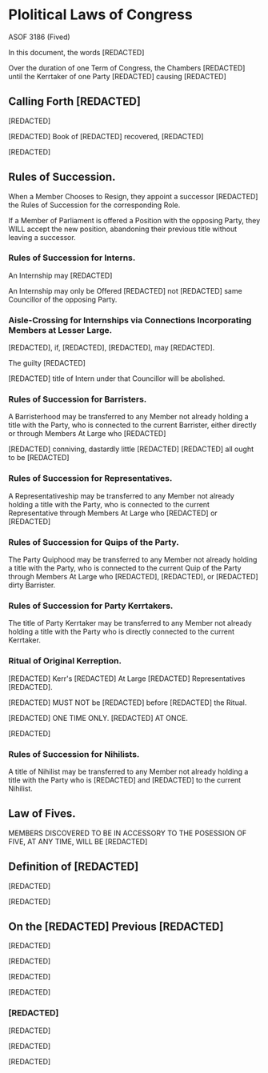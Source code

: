 # Plolitical Laws of Congress

ASOF 3186 (Fived)

In this document, the words [REDACTED]

Over the duration of one Term of Congress, the Chambers [REDACTED] until the Kerrtaker of one Party [REDACTED] causing [REDACTED]

## Calling Forth [REDACTED]

[REDACTED]

[REDACTED] Book of [REDACTED] recovered, [REDACTED]

[REDACTED]

## Rules of Succession.

When a Member Chooses to Resign, they appoint a successor [REDACTED] the Rules of Succession for the corresponding Role.

If a Member of Parliament is offered a Position with the opposing Party, they WILL accept the new position, abandoning their previous title without leaving a successor.

### Rules of Succession for Interns.

An Internship may [REDACTED]

An Internship may only be Offered [REDACTED] not [REDACTED] same Councillor of the opposing Party.

### Aisle-Crossing for Internships via Connections Incorporating Members at Lesser Large.

[REDACTED], if, [REDACTED], [REDACTED], may [REDACTED].

The guilty [REDACTED]

[REDACTED] title of Intern under that Councillor will be abolished.

### Rules of Succession for Barristers.

A Barristerhood may be transferred to any Member not already holding a title with the Party, who is connected to the current Barrister, either directly or through Members At Large who [REDACTED]

[REDACTED] conniving, dastardly little [REDACTED] [REDACTED] all ought to be [REDACTED]

### Rules of Succession for Representatives.

A Representativeship may be transferred to any Member not already holding a title with the Party, who is connected to the current Representative through Members At Large who [REDACTED] or [REDACTED]

### Rules of Succession for Quips of the Party.

The Party Quiphood may be transferred to any Member not already holding a title with the Party, who is connected to the current Quip of the Party through Members At Large who [REDACTED], [REDACTED], or [REDACTED] dirty Barrister.

### Rules of Succession for Party Kerrtakers.

The title of Party Kerrtaker may be transferred to any Member not already holding a title with the Party who is directly connected to the current Kerrtaker.

### Ritual of Original Kerreption.

[REDACTED] Kerr's [REDACTED] At Large [REDACTED] Representatives [REDACTED].

[REDACTED] MUST NOT be [REDACTED] before [REDACTED] the Ritual.

[REDACTED] ONE TIME ONLY. [REDACTED] AT ONCE.

[REDACTED]

### Rules of Succession for Nihilists.

A title of Nihilist may be transferred to any Member not already holding a title with the Party who is [REDACTED] and [REDACTED] to the current Nihilist.

## Law of Fives.

MEMBERS DISCOVERED TO BE IN ACCESSORY TO THE POSESSION OF FIVE, AT ANY TIME, WILL BE [REDACTED]

## Definition of [REDACTED]

[REDACTED]

[REDACTED]

## On the [REDACTED] Previous [REDACTED]

[REDACTED]

[REDACTED]

[REDACTED]

[REDACTED]

### [REDACTED]

[REDACTED]

[REDACTED]

[REDACTED]
